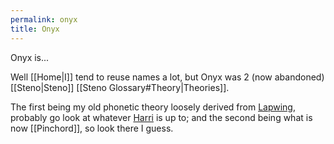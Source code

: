 ```yaml
---
permalink: onyx
title: Onyx
---
```


Onyx is...

Well [[Home|I]] tend to reuse names a lot, but Onyx was 2 (now abandoned) [[Steno|Steno]] [[Steno Glossary#Theory|Theories]].

The first being my old phonetic theory loosely derived from [Lapwing](https://lapwing.aerick.ca/Home.html), probably go look at whatever [Harri](https://github.com/StenoHarri) is up to; and the second being what is now [[Pinchord]], so look there I guess.
